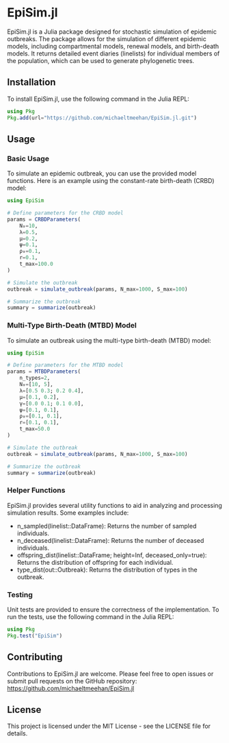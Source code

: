 # EpiSim.jl

EpiSim.jl is a Julia package designed for stochastic simulation of epidemic outbreaks. The package allows for the simulation of different epidemic models, including compartmental models, renewal models, and birth-death models. It returns detailed event diaries (linelists) for individual members of the population, which can be used to generate phylogenetic trees.

## Installation

To install EpiSim.jl, use the following command in the Julia REPL:
```julia
using Pkg
Pkg.add(url="https://github.com/michaeltmeehan/EpiSim.jl.git")
```
## Usage

### Basic Usage

To simulate an epidemic outbreak, you can use the provided model functions. Here is an example using the constant-rate birth-death (CRBD) model:
```julia
using EpiSim

# Define parameters for the CRBD model
params = CRBDParameters(
    N₀=10,
    λ=0.5,
    μ=0.2,
    ψ=0.1,
    ρ₀=0.1,
    r=0.1,
    t_max=100.0
)

# Simulate the outbreak
outbreak = simulate_outbreak(params, N_max=1000, S_max=100)

# Summarize the outbreak
summary = summarize(outbreak)
```
### Multi-Type Birth-Death (MTBD) Model

To simulate an outbreak using the multi-type birth-death (MTBD) model:
```julia
using EpiSim

# Define parameters for the MTBD model
params = MTBDParameters(
    n_types=2,
    N₀=[10, 5],
    λ=[0.5 0.3; 0.2 0.4],
    μ=[0.1, 0.2],
    γ=[0.0 0.1; 0.1 0.0],
    ψ=[0.1, 0.1],
    ρ₀=[0.1, 0.1],
    r=[0.1, 0.1],
    t_max=50.0
)

# Simulate the outbreak
outbreak = simulate_outbreak(params, N_max=1000, S_max=100)

# Summarize the outbreak
summary = summarize(outbreak)
```
### Helper Functions

EpiSim.jl provides several utility functions to aid in analyzing and processing simulation results. Some examples include:

- n_sampled(linelist::DataFrame): Returns the number of sampled individuals.
- n_deceased(linelist::DataFrame): Returns the number of deceased individuals.
- offspring_dist(linelist::DataFrame; height=Inf, deceased_only=true): Returns the distribution of offspring for each individual.
- type_dist(out::Outbreak): Returns the distribution of types in the outbreak.

### Testing

Unit tests are provided to ensure the correctness of the implementation. To run the tests, use the following command in the Julia REPL:
```julia
using Pkg
Pkg.test("EpiSim")
```
## Contributing

Contributions to EpiSim.jl are welcome. Please feel free to open issues or submit pull requests on the GitHub repository: https://github.com/michaeltmeehan/EpiSim.jl

## License

This project is licensed under the MIT License - see the LICENSE file for details.

